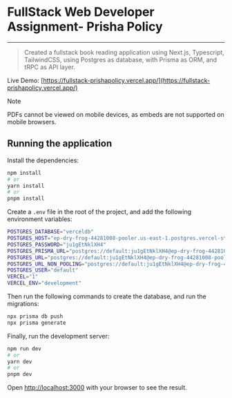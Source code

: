 # FullStack Web Developer Assignment- Prisha Policy
---
> Created a fullstack book reading application using Next.js, Typescript, TailwindCSS, using Postgres as database, with Prisma as ORM, and tRPC as API layer.

Live Demo: [https://fullstack-prishapolicy.vercel.app/](https://fullstack-prishapolicy.vercel.app/)

> [!NOTE]
> PDFs cannot be viewed on mobile devices, as embeds are not supported on mobile browsers.

## Running the application
Install the dependencies:

```bash
npm install
# or
yarn install
# or
pnpm install
```

Create a `.env` file in the root of the project, and add the following environment variables:

```bash
POSTGRES_DATABASE="verceldb"
POSTGRES_HOST="ep-dry-frog-44281008-pooler.us-east-1.postgres.vercel-storage.com"
POSTGRES_PASSWORD="ju1gEtNklXH4"
POSTGRES_PRISMA_URL="postgres://default:ju1gEtNklXH4@ep-dry-frog-44281008-pooler.us-east-1.postgres.vercel-storage.com/verceldb?pgbouncer=true&connect_timeout=15"
POSTGRES_URL="postgres://default:ju1gEtNklXH4@ep-dry-frog-44281008-pooler.us-east-1.postgres.vercel-storage.com/verceldb"
POSTGRES_URL_NON_POOLING="postgres://default:ju1gEtNklXH4@ep-dry-frog-44281008.us-east-1.postgres.vercel-storage.com/verceldb"
POSTGRES_USER="default"
VERCEL="1"
VERCEL_ENV="development"
```

Then run the following commands to create the database, and run the migrations:

```bash
npx prisma db push
npx prisma generate
```

Finally, run the development server:

```bash
npm run dev
# or
yarn dev
# or
pnpm dev
```

Open [http://localhost:3000](http://localhost:3000) with your browser to see the result.
